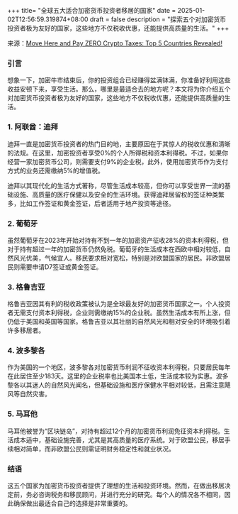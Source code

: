 +++
title= "全球五大适合加密货币投资者移居的国家"
date = 2025-01-02T12:56:59.319874+08:00
draft = false
description = "探索五个对加密货币投资者极为友好的国家，这些地方不仅税收优惠，还能提供高质量的生活。"
+++

来源：[Move Here and Pay ZERO Crypto Taxes: Top 5 Countries Revealed!](https://www.youtube.com/watch?v=6GuvDGEfx8o)

### 引言

想象一下，加密牛市结束后，你的投资组合已经赚得盆满钵满，你准备好利用这些收益安顿下来，享受生活。那么，哪里是最适合去的地方呢？本文将为你介绍五个对加密货币投资者极为友好的国家，这些地方不仅税收优惠，还能提供高质量的生活。

### 1. 阿联酋：迪拜

迪拜一直是加密货币投资者的热门目的地，主要原因在于其惊人的税收优惠和清晰的法规。在这里，加密投资者享受0%的个人所得税和资本利得税。不过，如果你经营一家加密货币公司，则需要支付9%的企业税，此外，使用加密货币作为支付方式的业务还需缴纳5%的增值税。

迪拜以其现代化的生活方式著称，尽管生活成本较高，但你可以享受世界一流的基础设施、高质量的医疗保健以及安全的生活环境。获得迪拜居留权的签证种类繁多，比如工作签证和黄金签证，后者适用于地产投资等途径。

### 2. 葡萄牙

虽然葡萄牙在2023年开始对持有不到一年的加密资产征收28%的资本利得税，但对于持有超过一年的加密货币仍然免税。葡萄牙的生活成本在西欧中相对较低，自然风光优美，气候宜人。移民要求相对宽松，特别是对欧盟国家的居民。非欧盟居民则需要申请D7签证或黄金签证。

### 3. 格鲁吉亚

格鲁吉亚因其有利的税收政策被认为是全球最友好的加密货币国家之一。个人投资者无需支付资本利得税，企业则需缴纳15%的企业税。虽然生活成本有所上涨，但仍低于美国和英国等国家。格鲁吉亚以其壮丽的自然风光和相对安全的环境吸引着许多移居者。

### 4. 波多黎各

作为美国的一个地区，波多黎各对加密货币利润不征收资本利得税，只要居民每年在此居住至少183天。这里的企业税率也比美国本土低，生活成本较为实惠。波多黎各以其迷人的自然风光闻名，但基础设施和医疗保健水平相对较低，且需注意飓风等自然灾害。

### 5. 马耳他

马耳他被誉为“区块链岛”，对持有超过12个月的加密货币利润免征资本利得税。生活成本适中，基础设施完善，尤其是其高质量的医疗系统。对于欧盟公民，移居手续相对简单，而非欧盟公民则需证明财务稳定性和就业状况。

### 结语

这五个国家为加密货币投资者提供了理想的生活和投资环境。然而，在做出移居决定前，务必咨询税务和移民顾问，并进行充分的研究。每个人的情况各不相同，因此确保做出最适合自己的选择是非常重要的。